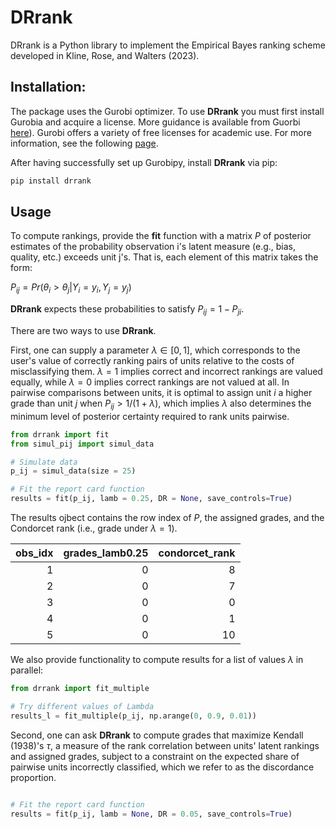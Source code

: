 # DRrank

DRrank is a Python library to implement the Empirical Bayes ranking scheme developed in Kline, Rose, and Walters (2023).

## Installation:

The package uses the Gurobi optimizer. To use **DRrank** you must first install Gurobia and acquire a license. More guidance is available from Guorbi [here](https://www.gurobi.com/documentation/9.5/quickstart_windows/cs_python_installation_opt.html)). Gurobi offers a variety of free licenses for academic use. For more information, see the following [page](https://www.gurobi.com/academia/academic-program-and-licenses/).


After having successfully set up Gurobipy, install  **DRrank** via pip:

```bash
pip install drrank
```

## Usage

To compute rankings, provide the **fit** function with a matrix $P$ of posterior estimates of the probability observation i's latent measure (e.g., bias, quality, etc.) exceeds unit j's. That is, each element of this matrix takes the form:

$P_{ij} = Pr(\theta_i > \theta_j | Y_i = y_i, Y_j = y_j)$

**DRrank** expects these probabilities to satisfy $P_{ij} = 1-P_{ji}$. 


There are two ways to use **DRrank**.

First, one can supply a parameter $\lambda \in [0,1]$, which corresponds to the user's value of correctly ranking pairs of units relative to the costs of misclassifying them. $\lambda=1$ implies correct and incorrect rankings are valued equally, while $\lambda=0$ implies correct rankings are not valued at all. In pairwise comparisons between units, it is optimal to assign unit $i$ a higher grade than unit $j$ when $P_{ij} > 1/(1+\lambda)$, which implies $\lambda$ also determines the minimum level of posterior certainty required to rank units pairwise.

```python
from drrank import fit
from simul_pij import simul_data

# Simulate data
p_ij = simul_data(size = 25)

# Fit the report card function
results = fit(p_ij, lamb = 0.25, DR = None, save_controls=True)
```

The results ojbect contains the row index of $P$, the assigned grades, and the Condorcet rank (i.e., grade under $\lambda=1$). 

|   obs_idx |   grades_lamb0.25 |   condorcet_rank |
|----------:|------------------:|-----------------:|
|         1 |                 0 |                8 |
|         2 |                 0 |                7 |
|         3 |                 0 |                0 |
|         4 |                 0 |                1 |
|         5 |                 0 |               10 |

We also provide functionality to compute results for a list of values $\lambda$ in parallel:

```python
from drrank import fit_multiple

# Try different values of Lambda
results_l = fit_multiple(p_ij, np.arange(0, 0.9, 0.01))
```

Second, one can ask **DRrank** to compute grades that maximize Kendall (1938)'s $\tau$, a measure of the rank correlation between units' latent rankings and assigned grades, subject to a constraint on the expected share of pairwise units incorrectly classified, which we refer to as the discordance proportion.

```python

# Fit the report card function
results = fit(p_ij, lamb = None, DR = 0.05, save_controls=True)
```
